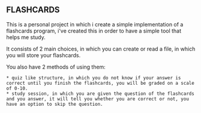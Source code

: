 ## FLASHCARDS

This is a personal project in which i create a simple implementation of a flashcards program, i've created this in order to have a simple tool that helps me study.

It consists of 2 main choices, in which you can create or read a file, in which you will store your flashcards.

You also have 2 methods of using them:

	* quiz like structure, in which you do not know if your answer is correct until you finish the flashcards, you will be graded on a scale of 0-10.
	* study session, in which you are given the question of the flashcards and you answer, it will tell you whether you are correct or not, you have an option to skip the question.
